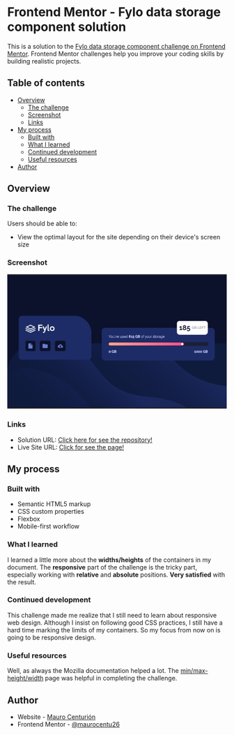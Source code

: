 # Frontend Mentor - Fylo data storage component solution

This is a solution to the [Fylo data storage component challenge on Frontend Mentor](https://www.frontendmentor.io/challenges/fylo-data-storage-component-1dZPRbV5n). Frontend Mentor challenges help you improve your coding skills by building realistic projects. 

## Table of contents

- [Overview](#overview)
  - [The challenge](#the-challenge)
  - [Screenshot](#screenshot)
  - [Links](#links)
- [My process](#my-process)
  - [Built with](#built-with)
  - [What I learned](#what-i-learned)
  - [Continued development](#continued-development)
  - [Useful resources](#useful-resources)
- [Author](#author)

## Overview

### The challenge

Users should be able to:

- View the optimal layout for the site depending on their device's screen size

### Screenshot

![](screenshot.jpg)

### Links

- Solution URL: [Click here for see the repository!](https://github.com/maurocentu26/Fylo-data-storage-component-master)
- Live Site URL: [Click for see the page!](https://fylo-data-storage-component-master-kappa-umber.vercel.app)

## My process

### Built with

- Semantic HTML5 markup
- CSS custom properties
- Flexbox
- Mobile-first workflow

### What I learned

I learned a little more about the **widths/heights** of the containers in my document. The **responsive** part of the challenge is the tricky part, especially working with **relative** and **absolute** positions.
**Very satisfied** with the result.

### Continued development

This challenge made me realize that I still need to learn about responsive web design. Although I insist on following good CSS practices, I still have a hard time marking the limits of my containers.
So my focus from now on is going to be responsive design.

### Useful resources

Well, as always the Mozilla documentation helped a lot. The <a href="https://developer.mozilla.org/en-US/docs/Web/CSS/min-width" target="_blank">min/max-height/width</a> page was helpful in completing the challenge.

## Author

- Website - [Mauro Centurión](https://github.com/maurocentu26)
- Frontend Mentor - [@maurocentu26](https://www.frontendmentor.io/profile/maurocentu26)
